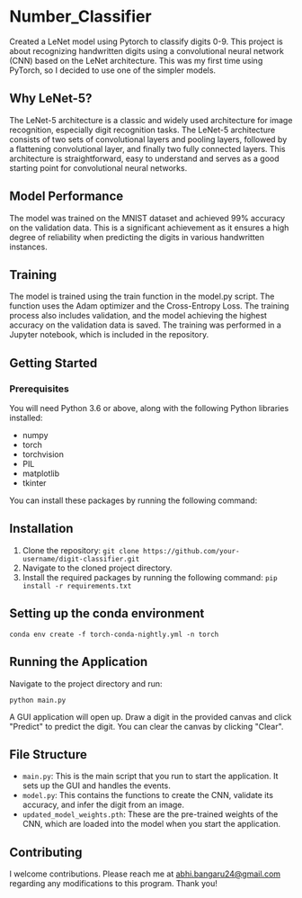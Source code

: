# Number_Classifier
Created a LeNet model using Pytorch to classify digits 0-9. This project is about recognizing handwritten digits using a convolutional neural network (CNN) based on the LeNet architecture. This was my first time using PyTorch, so I decided to use one of the simpler models.

## Why LeNet-5?

The LeNet-5 architecture is a classic and widely used architecture for image recognition, especially digit recognition tasks. The LeNet-5 architecture consists of two sets of convolutional layers and pooling layers, followed by a flattening convolutional layer, and finally two fully connected layers. This architecture is straightforward, easy to understand and serves as a good starting point for convolutional neural networks. 

## Model Performance

The model was trained on the MNIST dataset and achieved 99% accuracy on the validation data. This is a significant achievement as it ensures a high degree of reliability when predicting the digits in various handwritten instances.

## Training 
The model is trained using the train function in the model.py script. The function uses the Adam optimizer and the Cross-Entropy Loss. The training process also includes validation, and the model achieving the highest accuracy on the validation data is saved. The training was performed in a Jupyter notebook, which is included in the repository.

## Getting Started


### Prerequisites

You will need Python 3.6 or above, along with the following Python libraries installed:

- numpy
- torch
- torchvision
- PIL
- matplotlib
- tkinter

You can install these packages by running the following command:

## Installation

1. Clone the repository:
   `git clone https://github.com/your-username/digit-classifier.git`
2. Navigate to the cloned project directory.
3. Install the required packages by running the following command:
   `pip install -r requirements.txt`

## Setting up the conda environment 

```
conda env create -f torch-conda-nightly.yml -n torch
```

## Running the Application

Navigate to the project directory and run:
```shell
python main.py
```


A GUI application will open up. Draw a digit in the provided canvas and click "Predict" to predict the digit. You can clear the canvas by clicking "Clear".

## File Structure

- `main.py`: This is the main script that you run to start the application. It sets up the GUI and handles the events.
- `model.py`: This contains the functions to create the CNN, validate its accuracy, and infer the digit from an image.
- `updated_model_weights.pth`: These are the pre-trained weights of the CNN, which are loaded into the model when you start the application.

## Contributing

I welcome contributions. Please reach me at abhi.bangaru24@gmail.com regarding any modifications to this program. Thank you!


